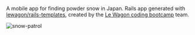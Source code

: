 A mobile app for finding powder snow in Japan.
Rails app generated with [lewagon/rails-templates](https://github.com/lewagon/rails-templates), created by the [Le Wagon coding bootcamp](https://www.lewagon.com) team.

![snow-patrol](https://github.com/user-attachments/assets/b12bb26f-adcf-4190-9ac6-d753452e2233)
